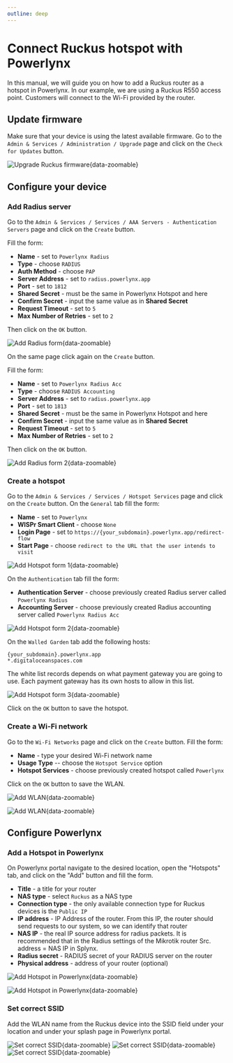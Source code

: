 ```yaml
---
outline: deep
---
```


# Connect Ruckus hotspot with Powerlynx

In this manual, we will guide you on how to add a Ruckus router as a hotspot in Powerlynx.
In our example, we are using a Ruckus R550 access point. Customers will connect to the Wi-Fi provided by the router.

## Update firmware
Make sure that your device is using the latest available firmware. Go to the `Admin & Services / Administration / Upgrade` page and click on the `Check for Updates` button.

![Upgrade Ruckus firmware](images/ruckus_upgrade_firmware.png){data-zoomable}

## Configure your device

### Add Radius server

Go to the `Admin & Services / Services / AAA Servers - Authentication Servers` page and click on the `Create` button.

Fill the form:
* **Name** - set to `Powerlynx Radius`
* **Type** - choose `RADIUS`
* **Auth Method** - choose `PAP`
* **Server Address** - set to `radius.powerlynx.app`
* **Port** - set to `1812`
* **Shared Secret** - must be the same in Powerlynx Hotspot and here
* **Confirm Secret** - input the same value as in **Shared Secret**
* **Request Timeout** - set to `5`
* **Max Number of Retries** - set to `2`

Then click on the `OK` button.

![Add Radius form](images/ruckus_add_radius_form1.png){data-zoomable}

On the same page click again on the `Create` button.

Fill the form:
* **Name** - set to `Powerlynx Radius Acc`
* **Type** - choose `RADIUS Accounting`
* **Server Address** - set to `radius.powerlynx.app`
* **Port** - set to `1813`
* **Shared Secret** - must be the same in Powerlynx Hotspot and here
* **Confirm Secret** - input the same value as in **Shared Secret**
* **Request Timeout** - set to `5`
* **Max Number of Retries** - set to `2`

Then click on the `OK` button.

![Add Radius form 2](images/ruckus_add_radius_form2.png){data-zoomable}

### Create a hotspot

Go to the `Admin & Services / Services / Hotspot Services` page and click on the `Create` button. On the `General` tab fill the form:

* **Name** - set to `Powerlynx`
* **WISPr Smart Client** - choose `None`
* **Login Page** - set to `https://{your_subdomain}.powerlynx.app/redirect-flow`
* **Start Page** - choose `redirect to the URL that the user intends to visit`

![Add Hotspot form 1](images/ruckus_add_hotspot_form1.png){data-zoomable}

On the `Authentication` tab fill the form:
* **Authentication Server** - choose previously created Radius server called `Powerlynx Radius`
* **Accounting Server** - choose previously created Radius accounting server called `Powerlynx Radius Acc`

![Add Hotspot form 2](images/ruckus_add_hotspot_form2.png){data-zoomable}

On the `Walled Garden` tab add the following hosts:
```
{your_subdomain}.powerlynx.app
*.digitaloceanspaces.com
```
The white list records depends on what payment gateway you are going to use. Each payment gateway has its own hosts to allow in this list.

![Add Hotspot form 3](images/ruckus_add_hotspot_form3.png){data-zoomable}

Click on the `OK` button to save the hotspot.

### Create a Wi-Fi network

Go to the `Wi-Fi Networks` page and click on the `Create` button. Fill the form:
* **Name** - type your desired Wi-Fi network name
* **Usage Type** -- choose the `Hotspot Service` option
* **Hotspot Services** - choose previously created hotspot called `Powerlynx`

Click on the `OK` button to save the WLAN.

![Add WLAN](images/ruckus_add_wlan1.png){data-zoomable}

![Add WLAN](images/ruckus_add_wlan2.png){data-zoomable}

## Configure Powerlynx

### Add a Hotspot in Powerlynx

On Powerlynx portal navigate to the desired location, open the "Hotspots" tab, and click on the "Add" button and fill the form.

* **Title** - a title for your router
* **NAS type** - select `Ruckus` as a NAS type
* **Connection type** - the only available connection type for Ruckus devices is the `Public IP`
* **IP address** - IP Address of the router. From this IP, the router should send requests to our system, so we can identify that router
* **NAS IP** - the real IP source address for radius packets. It is recommended that in the Radius settings of the Mikrotik router Src. address = NAS IP in Splynx.
* **Radius secret** - RADIUS secret of your RADIUS server on the router
* **Physical address** - address of your router (optional)

![Add Hotspot in Powerlynx](images/ruckus_add_hotspot_in_powerlynx1.png){data-zoomable}

![Add Hotspot in Powerlynx](images/ruckus_add_hotspot_in_powerlynx2.png){data-zoomable}

### Set correct SSID

Add the WLAN name from the Ruckus device into the SSID field under your location and under your splash page in Powerlynx portal.

![Set correct SSID](images/ruckus_ssid1.png){data-zoomable}
![Set correct SSID](images/ruckus_ssid2.png){data-zoomable}
![Set correct SSID](images/ruckus_ssid3.png){data-zoomable}

